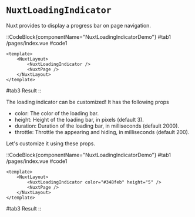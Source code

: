 # `NuxtLoadingIndicator`

Nuxt provides <NuxtLoadingIndicator> to display a progress bar on page navigation.

::CodeBlock{componentName="NuxtLoadingIndicatorDemo"}
#tab1
/pages/index.vue
#code1

```vue
<template>
	<NuxtLayout>
		<NuxtLoadingIndicator />
		<NuxtPage />
	</NuxtLayout>
</template>
```

#tab3
Result
::

The loading indicator can be customized! It has the following props

- color: The color of the loading bar.
- height: Height of the loading bar, in pixels (default 3).
- duration: Duration of the loading bar, in milliseconds (default 2000).
- throttle: Throttle the appearing and hiding, in milliseconds (default 200).

Let's customize it using these props.

::CodeBlock{componentName="NuxtLoadingIndicatorDemo"}
#tab1
/pages/index.vue
#code1

```vue
<template>
	<NuxtLayout>
		<NuxtLoadingIndicator color="#348feb" height="5" />
		<NuxtPage />
	</NuxtLayout>
</template>
```

#tab3
Result
::

